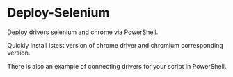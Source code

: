 # Deploy-Selenium

Deploy drivers selenium and chrome via PowerShell.

Quickly install lstest version of chrome driver and chromium corresponding version.

There is also an example of connecting drivers for your script in PowerShell.
